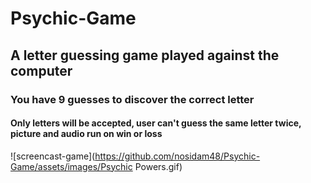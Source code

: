 # Psychic-Game
## A letter guessing game played against the computer

### You have 9 guesses to discover the correct letter

#### Only letters will be accepted, user can't guess the same letter twice, picture and audio run on win or loss


![screencast-game](https://github.com/nosidam48/Psychic-Game/assets/images/Psychic Powers.gif)
      
